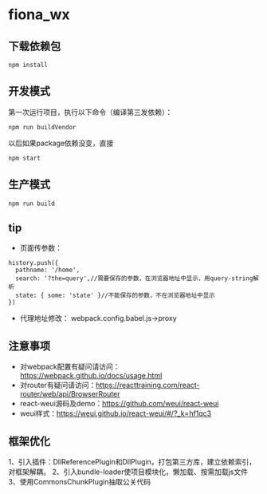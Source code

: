 # fiona_wx

## 下载依赖包
```
npm install
```

## 开发模式
第一次运行项目，执行以下命令（编译第三发依赖）：
```
npm run buildVendor
```
以后如果package依赖没变，直接
```
npm start
```

## 生产模式
```
npm run build
```
## tip
- 页面传参数：
```
history.push({
  pathname: '/home',
  search: '?the=query',//需要保存的参数，在浏览器地址中显示，用query-string解析
  state: { some: 'state' }//不能保存的参数，不在浏览器地址中显示
})
```
- 代理地址修改：
webpack.config.babel.js->proxy

## 注意事项
- 对webpack配置有疑问请访问：https://webpack.github.io/docs/usage.html
- 对router有疑问请访问：https://reacttraining.com/react-router/web/api/BrowserRouter
- react-weui源码及demo：https://github.com/weui/react-weui
- weui样式：https://weui.github.io/react-weui/#/?_k=hf1qc3


## 框架优化
1、引入插件：DllReferencePlugin和DllPlugin，打包第三方库，建立依赖索引，对框架解耦。
2、引入bundle-loader使项目模块化，懒加载、按需加载js文件
3、使用CommonsChunkPlugin抽取公关代码